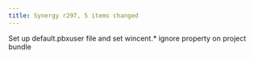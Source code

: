 ```yaml
---
title: Synergy r297, 5 items changed
---
```


Set up default.pbxuser file and set wincent.\* ignore property on project bundle
